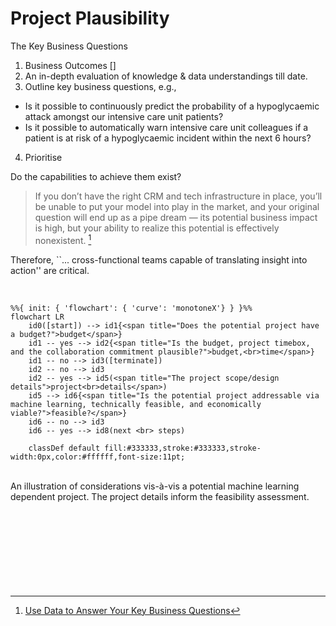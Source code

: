 # Project Plausibility

The Key Business Questions

1. Business Outcomes []
2. An in-depth evaluation of knowledge & data understandings till date.
3. Outline key business questions, e.g.,
  * Is it possible to continuously predict the probability of a hypoglycaemic attack amongst our intensive care unit patients?
  * Is it possible to automatically warn intensive care unit colleagues if a patient is at risk of a hypoglycaemic incident within the next 6 hours?
4. Prioritise


Do the capabilities to achieve them exist?


> If you don’t have the right CRM and tech infrastructure in place, you’ll be unable to put your model into play in the market, and your original question will end up as a pipe dream — its potential business impact is high, but your ability to realize this potential is effectively nonexistent. [^Tyranos]


Therefore, ``... cross-functional teams capable of translating insight into action'' are critical.



<br>

```{mermaid}
%%{ init: { 'flowchart': { 'curve': 'monotoneX'} } }%%
flowchart LR    
    id0([start]) --> id1{<span title="Does the potential project have a budget?">budget</span>} 
    id1 -- yes --> id2{<span title="Is the budget, project timebox, and the collaboration commitment plausible?">budget,<br>time</span>}
    id1 -- no --> id3([terminate])
    id2 -- no --> id3
    id2 -- yes --> id5(<span title="The project scope/design details">project<br>details</span>)
    id5 --> id6{<span title="Is the potential project addressable via machine learning, technically feasible, and economically viable?">feasible?</span>}
    id6 -- no --> id3
    id6 -- yes --> id8(next <br> steps)
    
    classDef default fill:#333333,stroke:#333333,stroke-width:0px,color:#ffffff,font-size:11pt;
```

<br>

<figcaption>An illustration of considerations vis-à-vis a potential machine learning dependent project.  The project details 
inform the feasibility assessment.</figcaption>

<br>
<br>
<br>
<br>

<br>
<br>
<br>
<br>

[^Tyranos]: [Use Data to Answer Your Key Business Questions](https://hbr.org/2020/02/use-data-to-answer-your-key-business-questions)
